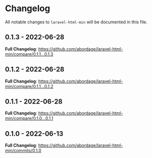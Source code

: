 # Changelog

All notable changes to `laravel-html-min` will be documented in this file.

## 0.1.3 - 2022-06-28

**Full Changelog**: https://github.com/abordage/laravel-html-min/compare/0.1.1...0.1.3

## 0.1.2 - 2022-06-28

**Full Changelog**: https://github.com/abordage/laravel-html-min/compare/0.1.1...0.1.2

## 0.1.1 - 2022-06-28

**Full Changelog**: https://github.com/abordage/laravel-html-min/compare/0.1.0...0.1.1

## 0.1.0 - 2022-06-13

**Full Changelog**: https://github.com/abordage/laravel-html-min/commits/0.1.0
